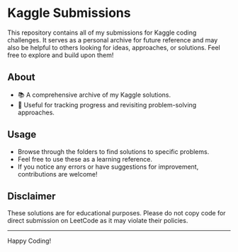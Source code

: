 # Kaggle Submissions

This repository contains all of my submissions for Kaggle coding challenges. It serves as a personal archive for future reference and may also be helpful to others looking for ideas, approaches, or solutions. Feel free to explore and build upon them!


## About

- 📚 A comprehensive archive of my Kaggle solutions.
- 📝 Useful for tracking progress and revisiting problem-solving approaches.


## Usage

- Browse through the folders to find solutions to specific problems.
- Feel free to use these as a learning reference.
- If you notice any errors or have suggestions for improvement, contributions are welcome!

## Disclaimer

These solutions are for educational purposes. Please do not copy code for direct submission on LeetCode as it may violate their policies.

---

Happy Coding!

